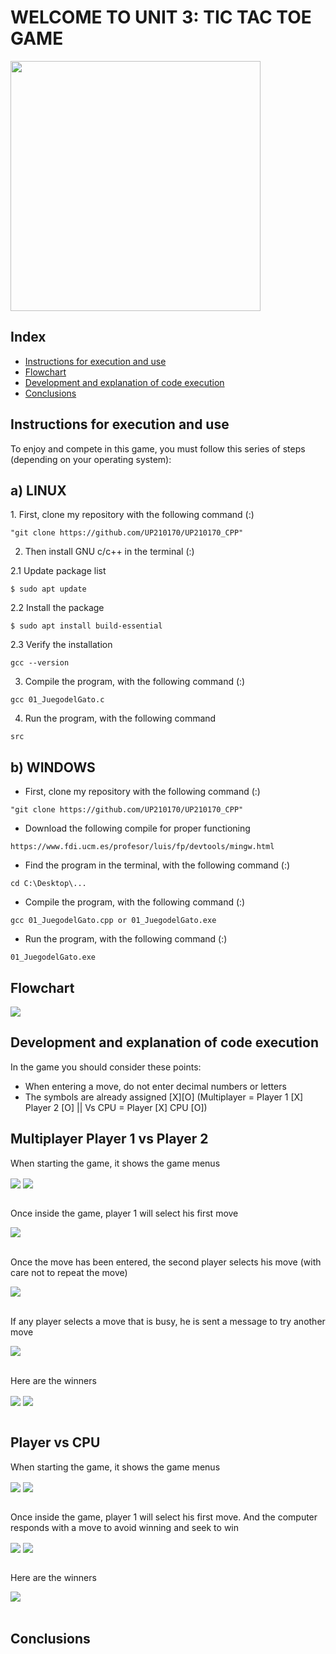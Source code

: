 <div aling="center">

# WELCOME TO UNIT 3: TIC TAC TOE GAME 
  
</div aling="center">


<div aling="center">
  
<img src="../imagenes/tictac.png" width="400px">
  
</div aling="center">

  
## Index
- [Instructions for execution and use](#instructions-for-execution-and-use)
- [Flowchart](#flowchart)
- [Development and explanation of code execution](#development-and-explanation-of-code-execution)
- [Conclusions](#conclusions)

## Instructions for execution and use 
To enjoy and compete in this game, you must follow this series of steps (depending on your operating system):

<h2> a) LINUX </h2>
1. First, clone my repository with the following command (:)

~~~
"git clone https://github.com/UP210170/UP210170_CPP"
~~~

2. Then install GNU c/c++ in the terminal (:)

  2.1 Update package list
  
  ~~~
  $ sudo apt update
  ~~~
  
  2.2 Install the package
  
  ~~~
  $ sudo apt install build-essential
  ~~~
  
  2.3 Verify the installation
  
  ~~~
  gcc --version
  ~~~
  
3. Compile the program, with the following command (:)

 ~~~
 gcc 01_JuegodelGato.c 
 ~~~
 
4. Run the program, with the following command

 ~~~
 src
 ~~~


<h2> b) WINDOWS </h2>

* First, clone my repository with the following command (:)

~~~
"git clone https://github.com/UP210170/UP210170_CPP"
~~~

* Download the following compile for proper functioning

~~~
https://www.fdi.ucm.es/profesor/luis/fp/devtools/mingw.html
~~~

* Find the program in the terminal, with the following command (:)

~~~
cd C:\Desktop\...
~~~

* Compile the program, with the following command (:)

~~~
gcc 01_JuegodelGato.cpp or 01_JuegodelGato.exe
~~~

* Run the program, with the following command (:)

~~~
01_JuegodelGato.exe
~~~

## Flowchart 
<img src="../imagenes/Diagrama.png" align="center">

## Development and explanation of code execution
In the game you should consider these points:
* When entering a move, do not enter decimal numbers or letters
* The symbols are already assigned [X][O] (Multiplayer = Player 1 [X] Player 2 [O] || Vs CPU = Player [X] CPU [O])

<h2> Multiplayer Player 1 vs Player 2 </h2>

When starting the game, it shows the game menus

<div aling="center">
<img src="../imagenes/menu1.png" align="center"> <img src="../imagenes/menu2.png" align="center">
 </div>
<br>

Once inside the game, player 1 will select his first move

<div aling="center">
<img src="../imagenes/X1.png" align="center"> 
 </div>
<br>

Once the move has been entered, the second player selects his move (with care not to repeat the move)

<div aling="center">
<img src="../imagenes/O1.png" align="center"> 
 </div>
<br>


If any player selects a move that is busy, he is sent a message to try another move

<div aling="center">
<img src="../imagenes/try.png" align="center"> 
 </div>
<br>


Here are the winners

<div aling="center">
<img src="../imagenes/win1.png" align="center"> <img src="../imagenes/win2.png" align="center">
 </div>
<br>

<h2> Player vs CPU </h2>

When starting the game, it shows the game menus

<div aling="center">
<img src="../imagenes/menu1.png" align="center"> <img src="../imagenes/menu2.2.png" align="center">
 </div>
<br>

Once inside the game, player 1 will select his first move. And the computer responds with a move to avoid winning and seek to win

<div aling="center">
<img src="../imagenes/cpu.png" align="center"> <img src="../imagenes/cpu2.png" align="center">
 </div>
<br>

Here are the winners

<div aling="center">
<img src="../imagenes/win3.png" align="center">
 </div>
<br>


## Conclusions 
